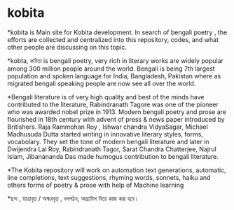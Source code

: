# kobita

*kobita is Main site for Kobita development. In search of bengali poetry , the efforts are collected and centralized into this repository, codes, and what other people are discussing on this topic.

*kobta, কবিতা is bengali poetry, very rich in literary works are widely popular among 300 million people around the world. Bengali is being 7th largest population and spoken language for India, Bangladesh, Pakistan where as migrated bengali speaking people are now see all over the world.

*Bengali literature is of very high quality and best of the minds have contributed to the literature, Rabindranath Tagore was one of the pioneer who was awarded nobel prize in 1913. Modern bengali poetry and prose are flourished in 18th century with advent of press & news paper introduced by Britishers. Raja Rammohan Roy , Ishwar chandra VidyaSagar, Michael Madhusuda Dutta started writing in innovative literary styles, forms, vocabolary. They set the tone of modern bengali literature and later in Dwijendra Lal Roy, Rabindranath Tagor, Sarat Chandra Chatterjee, Najrul Islam, Jibanananda Das made humogus contribution to bengali literature.

*The Kobita repository will work on automation text generations, automatic, line completions,  text suggestions, rhyming words, sonnets, haiku and others forms of poetry & prose with help of Machine learning

*ছন্দ , মাত্রাবৃত্ত / অক্ষরবৃত্ত ,  দলগঠন,  অন্ত্যমিল নিয়ে কাজ করা হবে।       

